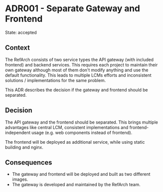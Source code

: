 # ADR001 - Separate Gateway and Frontend

State: accepted

## Context

The RefArch consists of two service types the API gateway (with included frontend) and backend services.
This requires each project to maintain their own gateway although most of them don't modify anything and use the default
functionality. This leads to multiple LCMs efforts and inconsistent solutions / implementations for the same problem.

This ADR describes the decision if the gateway and frontend should be separated.

## Decision

The API gateway and the frontend should be separated. This brings multiple advantages like central LCM, consistent
implementations and frontend-independent usage (e.g. web components instead of frontend).

The frontend will be deployed as additional service, while using static building and nginx.

## Consequences

- The gateway and frontend will be deployed and built as two different images.
- The gateway is developed and maintained by the RefArch team.
